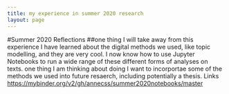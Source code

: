 ```yaml
---
title: my experience in summer 2020 research
layout: page
---
```

#Summer 2020 Reflections
##one thing I will take away from this experience
I have learned about the digital methods we used, like topic modelling, and they are very cool. I now know how to use Jupyter Notebooks to run a wide range of these different forms of analyses on texts.
one thing I am thinking about doing
I want to incorportae some of the methods we used into future resaerch, including potentially a thesis.
Links
https://mybinder.org/v2/gh/annecss/summer2020notebooks/master

